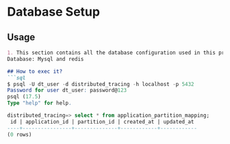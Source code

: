 # Database Setup

## Usage
```markdown
1. This section contains all the database configuration used in this project.  
Database: Mysql and redis

## How to exec it?
```sql
$ psql -U dt_user -d distributed_tracing -h localhost -p 5432
Password for user dt_user: password@123
psql (17.5)
Type "help" for help.

distributed_tracing=> select * from application_partition_mapping;
 id | application_id | partition_id | created_at | updated_at 
----+----------------+--------------+------------+------------
(0 rows)
```
```
